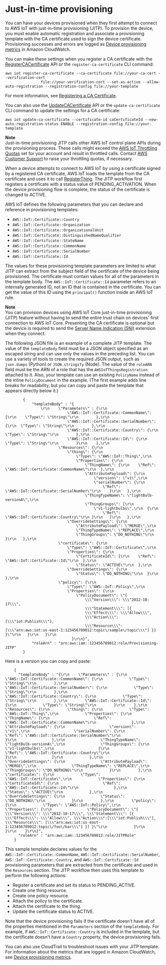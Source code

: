 # Just\-in\-time provisioning<a name="jit-provisioning"></a>

You can have your devices provisioned when they first attempt to connect to AWS IoT with just\-in\-time provisioning \(JITP\)\. To provision the device, you must enable automatic registration and associate a provisioning template with the CA certificate used to sign the device certificate\. Provisioning successes and errors are logged as [Device provisioning metrics](metrics_dimensions.md#provisioning-metrics) in Amazon CloudWatch\.

You can make these settings when you register a CA certificate with the [RegisterCACertificate](https://docs.aws.amazon.com/iot/latest/apireference/API_RegisterCACertificate.html) API or the `register-ca-certificate` CLI command:

```
aws iot register-ca-certificate --ca-certificate file://your-ca-cert --verification-cert 
                file://your-verification-cert --set-as-active --allow-auto-registration --registration-config file://your-template
```

For more information, see [Registering a CA Certificate](device-certs-your-own.html#register-CA-cert)\.

You can also use the [UpdateCACertificate](https://docs.aws.amazon.com/iot/latest/apireference/API_UpdateCACertificate.html) API or the `update-ca-certificate` CLI command to update the settings for a CA certificate:

```
aws iot update-ca-certificate --certificate-id caCertificateId --new-auto-registration-status ENABLE --registration-config file://your-template
```

**Note**  
Just\-in\-time provisioning JITP calls other AWS IoT control plane APIs during the provisioning process\. These calls might exceed the [AWS IoT Throttling Quotas](https://docs.aws.amazon.com/general/latest/gr/iot-core.html#throttling-limits) set for your account and result in throttled calls\. Contact [AWS Customer Support](https://console.aws.amazon.com/support/home) to raise your throttling quotas, if necessary\.

When a device attempts to connect to AWS IoT by using a certificate signed by a registered CA certificate, AWS IoT loads the template from the CA certificate and uses it to call [RegisterThing](fleet-provision-api.md#register-thing)\. The JITP workflow first registers a certificate with a status value of PENDING\_ACTIVATION\. When the device provisioning flow is complete, the status of the certificate is changed to ACTIVE\.

AWS IoT defines the following parameters that you can declare and reference in provisioning templates:
+ `AWS::IoT::Certificate::Country`
+ `AWS::IoT::Certificate::Organization`
+ `AWS::IoT::Certificate::OrganizationalUnit`
+ `AWS::IoT::Certificate::DistinguishedNameQualifier`
+ `AWS::IoT::Certificate::StateName`
+ `AWS::IoT::Certificate::CommonName`
+ `AWS::IoT::Certificate::SerialNumber`
+ `AWS::IoT::Certificate::Id`

The values for these provisioning template parameters are limited to what JITP can extract from the subject field of the certificate of the device being provisioned\. The certificate must contain values for all of the parameters in the template body\. The `AWS::IoT::Certificate::Id` parameter refers to an internally generated ID, not an ID that is contained in the certificate\. You can get the value of this ID using the `principal()` function inside an AWS IoT rule\. 

**Note**  
You can provision devices using AWS IoT Core just\-in\-time provisioning \(JITP\) feature without having to send the entire trust chain on devices' first connection to AWS IoT Core\. Presenting the CA certificate is optional but the device is required to send the [Server Name Indication \(SNI\)](https://datatracker.ietf.org/doc/html/rfc3546#section-3.1) extension when they connect\.

The following JSON file is an example of a complete JITP template\. The value of the `templateBody` field must be a JSON object specified as an escaped string and can use only the values in the preceding list\. You can use a variety of tools to create the required JSON output, such as `json.dumps` \(Python\) or `JSON.stringify` \(Node\)\. The value of the `roleARN` field must be the ARN of a role that has the `AWSIoTThingsRegistration` attached to it\. Also, your template can use an existing `PolicyName` instead of the inline `PolicyDocument` in the example\. \(The first example adds line breaks for readability, but you can copy and paste the template that appears directly below it\.\)

```
        { 
            "templateBody" : "{
                \r\n    \"Parameters\" : {\r\n        
                            \"AWS::IoT::Certificate::CommonName\": {\r\n    \"Type\": \"String\"\r\n        },\r\n        
                            \"AWS::IoT::Certificate::SerialNumber\": {\r\n  \"Type\": \"String\"\r\n        },\r\n        
                            \"AWS::IoT::Certificate::Country\": {\r\n   \"Type\": \"String\"\r\n        },\r\n        
                            \"AWS::IoT::Certificate::Id\": {\r\n    \"Type\": \"String\"\r\n        }\r\n    },\r\n    
                        \"Resources\": {\r\n        
                            \"thing\": {\r\n            
                                \"Type\": \"AWS::IoT::Thing\",\r\n            
                                \"Properties\": {\r\n                
                                    \"ThingName\": {\r\n    \"Ref\": \"AWS::IoT::Certificate::CommonName\"\r\n  },\r\n                
                                    \"AttributePayload\": {\r\n                    
                                        \"version\": \"v1\",\r\n                    
                                        \"serialNumber\": {\r\n                        
                                            \"Ref\": \"AWS::IoT::Certificate::SerialNumber\"\r\n    }\r\n   },\r\n                
                                    \"ThingTypeName\": \"lightBulb-versionA\",\r\n                
                                    \"ThingGroups\": [\r\n                    
                                        \"v1-lightbulbs\",\r\n  {\r\n                        
                                            \"Ref\": \"AWS::IoT::Certificate::Country\"\r\n }\r\n   ]\r\n   },\r\n            
                            \"OverrideSettings\": {\r\n                
                                \"AttributePayload\": \"MERGE\",\r\n                
                                \"ThingTypeName\": \"REPLACE\",\r\n                
                                \"ThingGroups\": \"DO_NOTHING\"\r\n }\r\n   },\r\n        
                        \"certificate\": {\r\n            
                            \"Type\": \"AWS::IoT::Certificate\",\r\n            
                            \"Properties\": {\r\n                
                                \"CertificateId\": {\r\n    \"Ref\": \"AWS::IoT::Certificate::Id\"\r\n  },\r\n                
                                \"Status\": \"ACTIVE\"\r\n  },\r\n            
                            \"OverrideSettings\": {\r\n                
                                \"Status\": \"DO_NOTHING\"\r\n  }\r\n   },\r\n        
                        \"policy\": {\r\n            
                            \"Type\": \"AWS::IoT::Policy\",\r\n            
                            \"Properties\": {\r\n                
                                \"PolicyDocument\": \"{ 
                                    \\\"Version\\\": \\\"2012-10-17\\\", 
                                    \\\"Statement\\\": [{ 
                                    \\\"Effect\\\": \\\"Allow\\\", 
                                    \\\"Action\\\":[\\\"iot:Publish\\\"], 
                                    \\\"Resource\\\": [\\\"arn:aws:iot:us-east-1:123456789012:topic\/sample\/topic\\\"] }] }\"\r\n   }\r\n   }\r\n    
                              }\r\n}",
            "roleArn" : "arn:aws:iam::123456789012:role/Provisioning-JITP"
        }
```

Here is a version you can copy and paste:

```
    { 
      "templateBody" : "{\r\n    \"Parameters\" : {\r\n        \"AWS::IoT::Certificate::CommonName\": {\r\n            \"Type\": \"String\"\r\n        },\r\n        \"AWS::IoT::Certificate::SerialNumber\": {\r\n            \"Type\": \"String\"\r\n        },\r\n        \"AWS::IoT::Certificate::Country\": {\r\n            \"Type\": \"String\"\r\n        },\r\n        \"AWS::IoT::Certificate::Id\": {\r\n            \"Type\": \"String\"\r\n        }\r\n    },\r\n    \"Resources\": {\r\n        \"thing\": {\r\n            \"Type\": \"AWS::IoT::Thing\",\r\n            \"Properties\": {\r\n                \"ThingName\": {\r\n                    \"Ref\": \"AWS::IoT::Certificate::CommonName\"\r\n                },\r\n                \"AttributePayload\": {\r\n                    \"version\": \"v1\",\r\n                    \"serialNumber\": {\r\n                        \"Ref\": \"AWS::IoT::Certificate::SerialNumber\"\r\n                    }\r\n                },\r\n                \"ThingTypeName\": \"lightBulb-versionA\",\r\n                \"ThingGroups\": [\r\n                    \"v1-lightbulbs\",\r\n                    {\r\n                        \"Ref\": \"AWS::IoT::Certificate::Country\"\r\n                    }\r\n                ]\r\n            },\r\n            \"OverrideSettings\": {\r\n                \"AttributePayload\": \"MERGE\",\r\n                \"ThingTypeName\": \"REPLACE\",\r\n                \"ThingGroups\": \"DO_NOTHING\"\r\n            }\r\n        },\r\n        \"certificate\": {\r\n            \"Type\": \"AWS::IoT::Certificate\",\r\n            \"Properties\": {\r\n                \"CertificateId\": {\r\n                    \"Ref\": \"AWS::IoT::Certificate::Id\"\r\n                },\r\n                \"Status\": \"ACTIVE\"\r\n            },\r\n            \"OverrideSettings\": {\r\n                \"Status\": \"DO_NOTHING\"\r\n            }\r\n        },\r\n        \"policy\": {\r\n            \"Type\": \"AWS::IoT::Policy\",\r\n            \"Properties\": {\r\n                \"PolicyDocument\": \"{ \\\"Version\\\": \\\"2012-10-17\\\", \\\"Statement\\\": [{ \\\"Effect\\\": \\\"Allow\\\", \\\"Action\\\":[\\\"iot:Publish\\\"], \\\"Resource\\\": [\\\"arn:aws:iot:us-east-1:123456789012:topic\/foo\/bar\\\"] }] }\"\r\n            }\r\n        }\r\n    }\r\n}",
      "roleArn" : "arn:aws:iam::123456789012:role/JITPRole"
    }
```

This sample template declares values for the `AWS::IoT::Certificate::CommonName`, `AWS::IoT::Certificate::SerialNumber`, `AWS::IoT::Certificate::Country`, and `AWS::IoT::Certificate::Id` provisioning parameters that are extracted from the certificate and used in the `Resources` section\. The JITP workflow then uses this template to perform the following actions:
+ Register a certificate and set its status to PENDING\_ACTIVE\.
+ Create one thing resource\.
+ Create one policy resource\.
+ Attach the policy to the certificate\.
+ Attach the certificate to the thing\.
+ Update the certificate status to ACTIVE\.

Note that the device provisioning fails if the certificate doesn't have all of the properties mentioned in the `Parameters` section of the `templateBody`\. For example, if `AWS::IoT::Certificate::Country` is included in the template, but the certificate doesn't have a `Country` property, the device provisioning fails\.

You can also use CloudTrail to troubleshoot issues with your JITP template\. For information about the metrics that are logged in Amazon CloudWatch, see [Device provisioning metrics](metrics_dimensions.md#provisioning-metrics)\.